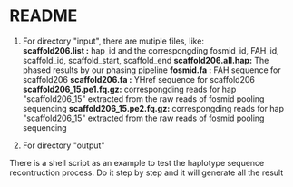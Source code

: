 README
======

1. For directory "input", there are mutiple files, like:  
__scaffold206.list   :__  hap_id and the correspongding fosmid_id, FAH_id, scaffold_id, scaffold_start, scaffold_end
__scaffold206.all.hap:__  The phased results by our phasing pipeline
__fosmid.fa          :__  FAH sequence for scaffold206
__scaffold206.fa     :__  YHref sequence for scaffold206
__scaffold206_15.pe1.fq.gz:__ correspongding reads for hap "scaffold206_15" extracted from the raw reads of fosmid pooling sequencing
__scaffold206_15.pe2.fq.gz:__ correspongding reads for hap "scaffold206_15" extracted from the raw reads of fosmid pooling sequencing

2. For directory "output"

There is a shell script as an example to test the haplotype sequence recontruction process.
Do it step by step and it will generate all the result


